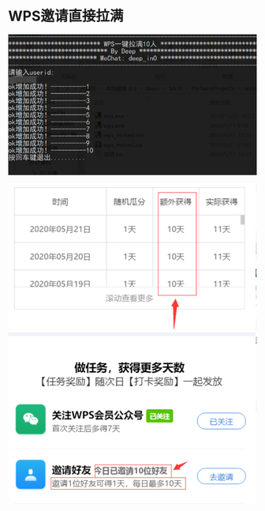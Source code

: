 # WPS邀请直接拉满




![image](https://github.com/Deep0/wpsmember/blob/master/QQ%E6%88%AA%E5%9B%BE20200521230455.png)

![image](https://github.com/Deep0/wpsmember/blob/master/QQ%E6%88%AA%E5%9B%BE20200521230635.png)
